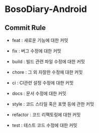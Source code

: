 # BosoDiary-Android

## Commit Rule
- feat : 새로운 기능에 대한 커밋
  
- fix : 버그 수정에 대한 커밋
  
- build : 빌드 관련 파일 수정에 대한 커밋
  
- chore : 그 외 자잘한 수정에 대한 커밋
  
- ci : CI관련 설정 수정에 대한 커밋
  
- docs : 문서 수정에 대한 커밋
  
- style : 코드 스타일 혹은 포맷 등에 관한 커밋
  
- refactor :  코드 리팩토링에 대한 커밋
  
- test : 테스트 코드 수정에 대한 커밋